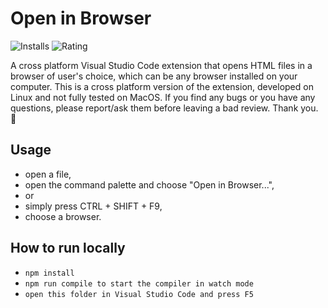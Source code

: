 # Open in Browser

![Installs](https://vsmarketplacebadge.apphb.com/installs/igordvlpr.open-in-browser.svg?style=flat&color=2d97e3)
![Rating](https://vsmarketplacebadge.apphb.com/rating/igordvlpr.open-in-browser.svg?style=flat&color=2d97e3)

A cross platform Visual Studio Code extension that opens HTML files in a browser of user's choice, which can be any browser installed on your computer.
This is a cross platform version of the extension, developed on Linux and not fully tested on MacOS. If you find any bugs or you have any questions, please report/ask them before leaving a bad review.
Thank you. 🙏


## Usage

  * open a file,
  * open the command palette and choose "Open in Browser...",
  * or
  * simply press CTRL + SHIFT + F9,
  * choose a browser.

## How to run locally
  * ```npm install```
  * ```npm run compile to start the compiler in watch mode```
  * ```open this folder in Visual Studio Code and press F5```
